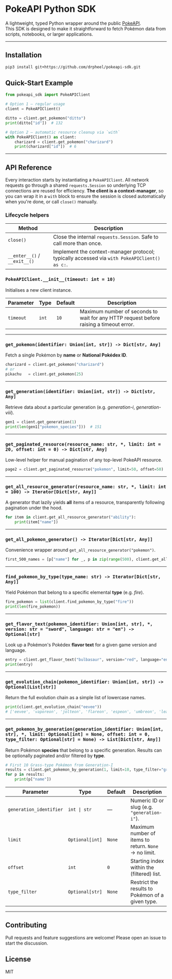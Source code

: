 # PokeAPI Python SDK

A lightweight, typed Python wrapper around the public [PokeAPI](https://pokeapi.co/).  
This SDK is designed to make it straightforward to fetch Pokémon data from
scripts, notebooks, or larger applications.

---

## Installation

```bash
pip3 install git+https://github.com/drpheel/pokeapi-sdk.git
```

## Quick-Start Example

```python
from pokeapi_sdk import PokeAPIClient

# Option 1 – regular usage
client = PokeAPIClient()

ditto = client.get_pokemon("ditto")
print(ditto["id"])  # 132

# Option 2 – automatic resource cleanup via `with`
with PokeAPIClient() as client:
    charizard = client.get_pokemon("charizard")
    print(charizard["id"])  # 6
```

---

## API Reference

Every interaction starts by instantiating a `PokeAPIClient`. All network
requests go through a shared `requests.Session` so underlying TCP connections
are reused for efficiency. **The client is a context-manager**, so you can wrap
it in a `with` block to ensure the session is closed automatically when you're
done, or call `close()` manually.

### Lifecycle helpers

| Method | Description |
|--------|-------------|
| `close()` | Close the internal `requests.Session`. Safe to call more than once. |
| `__enter__()` / `__exit__()` | Implement the context-manager protocol; typically accessed via `with PokeAPIClient() as c:`. |

### `PokeAPIClient.__init__(timeout: int = 10)`
Initialises a new client instance.

| Parameter | Type | Default | Description |
|-----------|------|---------|-------------|
| `timeout` | `int` | `10` | Maximum number of seconds to wait for any HTTP request before raising a timeout error. |

---

### `get_pokemon(identifier: Union[int, str]) -> Dict[str, Any]`
Fetch a single Pokémon by **name** or **National Pokédex ID**.

```python
charizard = client.get_pokemon("charizard")
# or
pikachu   = client.get_pokemon(25)
```

---

### `get_generation(identifier: Union[int, str]) -> Dict[str, Any]`
Retrieve data about a particular generation (e.g. *generation-i*, *generation-viii*).

```python
gen1 = client.get_generation(1)
print(len(gen1["pokemon_species"]))  # 151
```

---

### `get_paginated_resource(resource_name: str, *, limit: int = 20, offset: int = 0) -> Dict[str, Any]`
Low-level helper for manual pagination of any top-level PokeAPI resource.

```python
page2 = client.get_paginated_resource("pokemon", limit=50, offset=50)
```

---

### `get_all_resource_generator(resource_name: str, *, limit: int = 100) -> Iterator[Dict[str, Any]]`
A generator that lazily yields **all** items of a resource, transparently
following pagination under the hood.

```python
for item in client.get_all_resource_generator("ability"):
    print(item["name"])
```

---

### `get_all_pokemon_generator() -> Iterator[Dict[str, Any]]`
Convenience wrapper around `get_all_resource_generator("pokemon")`.

```python
first_500_names = [p["name"] for _, p in zip(range(500), client.get_all_pokemon_generator())]
```

---

### `find_pokemon_by_type(type_name: str) -> Iterator[Dict[str, Any]]`
Yield Pokémon that belong to a specific elemental **type** (e.g. *fire*).

```python
fire_pokemon = list(client.find_pokemon_by_type("fire"))
print(len(fire_pokemon))
```

---

### `get_flavor_text(pokemon_identifier: Union[int, str], *, version: str = "sword", language: str = "en") -> Optional[str]`
Look up a Pokémon's Pokédex **flavor text** for a given game version and language.

```python
entry = client.get_flavor_text("bulbasaur", version="red", language="en")
print(entry)
```

---

### `get_evolution_chain(pokemon_identifier: Union[int, str]) -> Optional[List[str]]`
Return the full evolution chain as a simple list of lowercase names.

```python
print(client.get_evolution_chain("eevee"))
# ['eevee', 'vaporeon', 'jolteon', 'flareon', 'espeon', 'umbreon', 'leafeon', 'glaceon', 'sylveon']
```

---

### `get_pokemon_by_generation(generation_identifier: Union[int, str], *, limit: Optional[int] = None, offset: int = 0, type_filter: Optional[str] = None) -> List[Dict[str, Any]]`
Return Pokémon **species** that belong to a specific generation. Results can be
optionally paginated and/or filtered by **type**.

```python
# First 10 Grass-type Pokémon from Generation-I
results = client.get_pokemon_by_generation(1, limit=10, type_filter="grass")
for p in results:
    print(p["name"])
```

| Parameter | Type | Default | Description |
|-----------|------|---------|-------------|
| `generation_identifier` | `int \| str` | — | Numeric ID or slug (e.g. `"generation-i"`). |
| `limit` | `Optional[int]` | `None` | Maximum number of items to return. `None` → no limit. |
| `offset` | `int` | `0` | Starting index within the (filtered) list. |
| `type_filter` | `Optional[str]` | `None` | Restrict the results to Pokémon of a given type. |

---

## Contributing
Pull requests and feature suggestions are welcome! Please open an issue to
start the discussion.

## License
MIT
